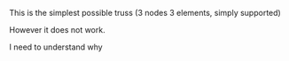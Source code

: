 This is the simplest possible truss (3 nodes 3 elements, simply supported)

However it does not work. 

I need to understand why